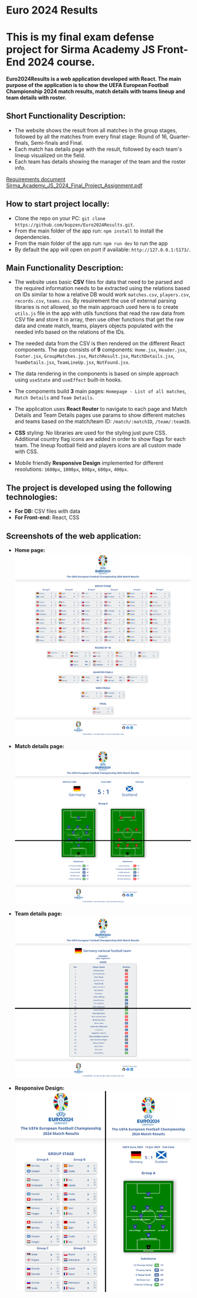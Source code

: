 # Euro 2024 Results

# This is my final exam defense project for Sirma Academy JS Front-End 2024 course.

#### **Euro2024Results** is a web application developed with React. The main purpose of the application is to show the UEFA European Football Championship 2024 match results, match details with teams lineup and team details with roster.

## Short Functionality Description:

- The website shows the result from all matches in the group stages, followed by all the matches from every final stage: Round of 16, Quarter-finals, Semi-finals and Final.
- Each match has details page with the result, followed by each team's lineup visualized on the field.
- Each team has details showing the manager of the team and the roster info.

[Requirements document Sirma_Academy_JS_2024_Final_Project_Assignment.pdf](Sirma_Academy_JS_2024_Final_Project_Assignment.pdf)

## How to start project locally:
- Clone the repo on your PC: `git clone https://github.com/bopzen/Euro2024Results.git`.
- From the main folder of the app run: `npm install` to install the dependencies.
- From the main folder of the app run: `npm run dev` to run the app
- By default the app will open on port if available: `http://127.0.0.1:5173/`.

## Main Functionality Description:
- The website uses basic **CSV** files for data that need to be parsed and the required information needs to be extracted using the relations based on IDs similar to how a relative DB would work `matches.csv`, `players.csv`, `records.csv`, `teams.csv`.
By resuirement the use of external parsing libraries is not allowed, so the main approach used here is to create `utils.js` file in the app with utils functions that read the raw data from CSV file and store it in array, then use other functions that get the raw data and create match, teams, players objects populated with the needed info based on the relations of the IDs.



- The needed data from the CSV is then rendered on the different React components. The app consists of **9** components:
`Home.jsx`, `Header.jsx`, `Footer.jsx`, `GroupMatches.jsx`, `MatchResult.jsx`, `MatchDetails.jsx`, `TeamDetails.jsx`, `TeamLineUp.jsx`, `NotFound.jsx`.

- The data rendering in the components is based on simple approach using `useState` and `useEffect` built-in hooks.

- The components build **3** main pages: `Homepage - List of all matches`, `Match Details` and `Team Details`.

- The application uses **React Router** to navigate to each page and Match Details and Team Details pages use params to show different matches and teams based on the match/team ID: `/match/:matchID`, `/team/:teamID`.

- **CSS** styling: No libraries are used for the styling just pure CSS. Additional country flag icons are added in order to show flags for each team. The lineup football field and players icons are all custom made with CSS.

- Mobile friendly **Responsive Design** implemented for different resolutions: `1600px`, `1000px`, `800px`, `600px`, `400px`.

## The project is developed using the following technologies:
- **For DB:** CSV files with data
- **For Front-end:** React, CSS


## Screenshots of the web application:

- **Home page:**
![alt text](Screenshot_Home.png)

- **Match details page:**
![alt text](Screenshot_MatchDetails.png)

- **Team details page:**
![alt text](Screenshot_TeamDetails.png)

- **Responsive Design:**
![alt text](Screenshot_Responsive.png)